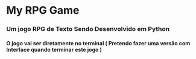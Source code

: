 # My RPG Game

### Um jogo RPG de Texto Sendo Desenvolvido em Python

#### O jogo vai ser diretamente no terminal ( Pretendo fazer uma versão com Interface quando terminar este jogo )
